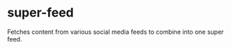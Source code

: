 super-feed
==========

Fetches content from various social media feeds to combine into one super feed.